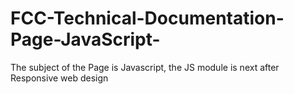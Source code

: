 # FCC-Technical-Documentation-Page-JavaScript-

The subject of the Page is Javascript, the JS module is next after Responsive web design
